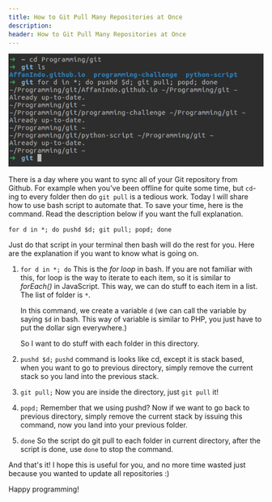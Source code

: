 ```yaml
---
title: How to Git Pull Many Repositories at Once
description:
header: How to Git Pull Many Repositories at Once
---
```


![image](/img/git-pull.png "Test")

There is a day where you want to sync all of your Git repository from Github. For example when you've been offline for quite some time, but `cd`-ing to every folder then do `git pull` is a tedious work. Today I will share how to use bash script to automate that. To save your time, here is the command. Read the description below if you want the full explanation.

```
for d in *; do pushd $d; git pull; popd; done
```

Just do that script in your terminal then bash will do the rest for you. Here are the explanation if you want to know what is going on.

1. `for d in *; do`
    This is the *for loop* in bash. If you are not familiar with this, for loop is the way to iterate to each item, so it is similar to *forEach()* in JavaScript. This way, we can do stuff to each item in a list. The list of folder is `*`.

    In this command, we create a variable `d` (we can call the variable by saying `$d` in bash. This way of variable is similar to PHP, you just have to put the dollar sign everywhere.)

    So I want to do stuff with each folder in this directory.

2. `pushd $d;`
    `pushd` command is looks like cd, except it is stack based, when you want to go to previous directory, simply remove the current stack so you land into the previous stack.

3. `git pull;`
    Now you are inside the directory, just `git pull` it!

4. `popd;`
    Remember that we using pushd? Now if we want to go back to previous directory, simply remove the current stack by issuing this command, now you land into your previous folder.

5. `done`
    So the script do git pull to each folder in current directory, after the script is done, use `done` to stop the command.

And that's it! I hope this is useful for you, and no more time wasted just because you wanted to update all repositories :)

Happy programming!